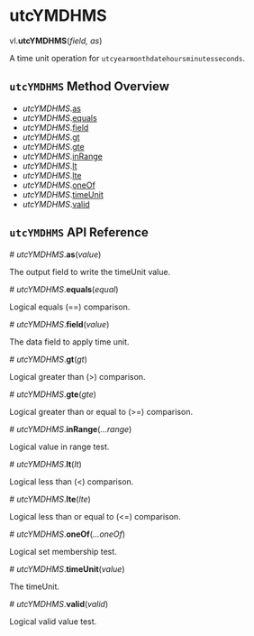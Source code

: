 # utcYMDHMS

vl.<b>utcYMDHMS</b>(<em>field, as</em>)

A time unit operation for <code>utcyearmonthdatehoursminutesseconds</code>.

## <code>utcYMDHMS</code> Method Overview

* <em>utcYMDHMS</em>.<a href="#as">as</a>
* <em>utcYMDHMS</em>.<a href="#equals">equals</a>
* <em>utcYMDHMS</em>.<a href="#field">field</a>
* <em>utcYMDHMS</em>.<a href="#gt">gt</a>
* <em>utcYMDHMS</em>.<a href="#gte">gte</a>
* <em>utcYMDHMS</em>.<a href="#inRange">inRange</a>
* <em>utcYMDHMS</em>.<a href="#lt">lt</a>
* <em>utcYMDHMS</em>.<a href="#lte">lte</a>
* <em>utcYMDHMS</em>.<a href="#oneOf">oneOf</a>
* <em>utcYMDHMS</em>.<a href="#timeUnit">timeUnit</a>
* <em>utcYMDHMS</em>.<a href="#valid">valid</a>

## <code>utcYMDHMS</code> API Reference

<a name="as">#</a>
<em>utcYMDHMS</em>.<b>as</b>(<em>value</em>)

The output field to write the timeUnit value.

<a name="equals">#</a>
<em>utcYMDHMS</em>.<b>equals</b>(<em>equal</em>)

Logical equals (==) comparison.

<a name="field">#</a>
<em>utcYMDHMS</em>.<b>field</b>(<em>value</em>)

The data field to apply time unit.

<a name="gt">#</a>
<em>utcYMDHMS</em>.<b>gt</b>(<em>gt</em>)

Logical greater than (>) comparison.

<a name="gte">#</a>
<em>utcYMDHMS</em>.<b>gte</b>(<em>gte</em>)

Logical greater than or equal to (>=) comparison.

<a name="inRange">#</a>
<em>utcYMDHMS</em>.<b>inRange</b>(<em>...range</em>)

Logical value in range test.

<a name="lt">#</a>
<em>utcYMDHMS</em>.<b>lt</b>(<em>lt</em>)

Logical less than (<) comparison.

<a name="lte">#</a>
<em>utcYMDHMS</em>.<b>lte</b>(<em>lte</em>)

Logical less than or equal to (<=) comparison.

<a name="oneOf">#</a>
<em>utcYMDHMS</em>.<b>oneOf</b>(<em>...oneOf</em>)

Logical set membership test.

<a name="timeUnit">#</a>
<em>utcYMDHMS</em>.<b>timeUnit</b>(<em>value</em>)

The timeUnit.

<a name="valid">#</a>
<em>utcYMDHMS</em>.<b>valid</b>(<em>valid</em>)

Logical valid value test.

